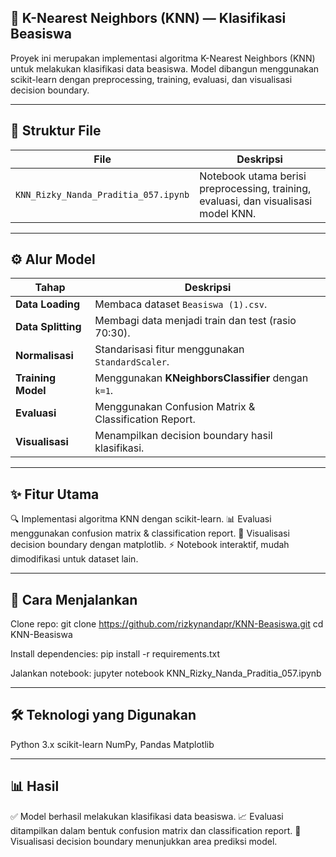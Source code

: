 ## 🧠 K-Nearest Neighbors (KNN) — Klasifikasi Beasiswa

Proyek ini merupakan implementasi algoritma K-Nearest Neighbors (KNN) untuk melakukan klasifikasi data beasiswa. Model dibangun menggunakan scikit-learn dengan preprocessing, training, evaluasi, dan visualisasi decision boundary.

---

## 📂 Struktur File

| File                                 | Deskripsi                                                                           |
| ------------------------------------ | ----------------------------------------------------------------------------------- |
| `KNN_Rizky_Nanda_Praditia_057.ipynb` | Notebook utama berisi preprocessing, training, evaluasi, dan visualisasi model KNN. |

---

## ⚙️ Alur Model

| Tahap              | Deskripsi                                             |
| ------------------ | ----------------------------------------------------- |
| **Data Loading**   | Membaca dataset `Beasiswa (1).csv`.                   |
| **Data Splitting** | Membagi data menjadi train dan test (rasio 70:30).    |
| **Normalisasi**    | Standarisasi fitur menggunakan `StandardScaler`.      |
| **Training Model** | Menggunakan **KNeighborsClassifier** dengan `k=1`.    |
| **Evaluasi**       | Menggunakan Confusion Matrix & Classification Report. |
| **Visualisasi**    | Menampilkan decision boundary hasil klasifikasi.      |

---

## ✨ Fitur Utama

🔍 Implementasi algoritma KNN dengan scikit-learn.
📊 Evaluasi menggunakan confusion matrix & classification report.
🎨 Visualisasi decision boundary dengan matplotlib.
⚡ Notebook interaktif, mudah dimodifikasi untuk dataset lain.

---

## 🚀 Cara Menjalankan

Clone repo:
git clone https://github.com/rizkynandapr/KNN-Beasiswa.git
cd KNN-Beasiswa

Install dependencies:
pip install -r requirements.txt

Jalankan notebook:
jupyter notebook KNN_Rizky_Nanda_Praditia_057.ipynb

---

## 🛠️ Teknologi yang Digunakan
Python 3.x
scikit-learn
NumPy, Pandas
Matplotlib

---

## 📊 Hasil

✅ Model berhasil melakukan klasifikasi data beasiswa.
📈 Evaluasi ditampilkan dalam bentuk confusion matrix dan classification report.
🎨 Visualisasi decision boundary menunjukkan area prediksi model.
